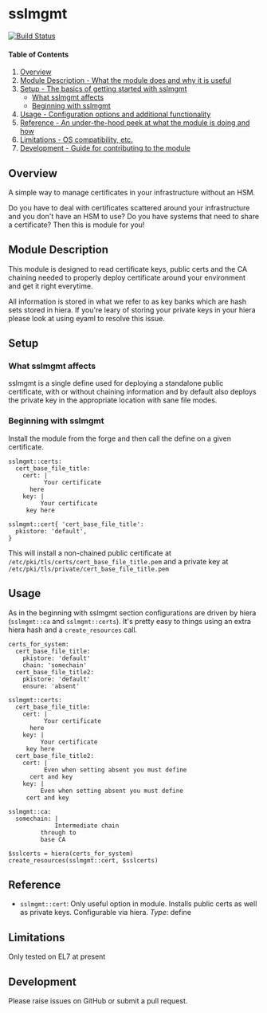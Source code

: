# sslmgmt

[![Build Status](https://travis-ci.org/tykeal/puppet-sslmgmt.png)](https://travis-ci.org/tykeal/puppet-sslmgmt)

#### Table of Contents

1. [Overview](#overview)
2. [Module Description - What the module does and why it is useful](#module-description)
3. [Setup - The basics of getting started with sslmgmt](#setup)
    * [What sslmgmt affects](#what-sslmgmt-affects)
    * [Beginning with sslmgmt](#beginning-with-sslmgmt)
4. [Usage - Configuration options and additional functionality](#usage)
5. [Reference - An under-the-hood peek at what the module is doing and how](#reference)
5. [Limitations - OS compatibility, etc.](#limitations)
6. [Development - Guide for contributing to the module](#development)

## Overview

A simple way to manage certificates in your infrastructure without an
HSM.

Do you have to deal with certificates scattered around your
infrastructure and you don't have an HSM to use? Do you have systems
that need to share a certificate? Then this is module for you!

## Module Description

This module is designed to read certificate keys, public certs and the
CA chaining needed to properly deploy certificate around your
environment and get it right everytime.

All information is stored in what we refer to as key banks which are
hash sets stored in hiera. If you're leary of storing your private keys
in your hiera please look at using eyaml to resolve this issue.

## Setup

### What sslmgmt affects

sslmgmt is a single define used for deploying a standalone public
certificate, with or without chaining information and by default also
deploys the private key in the appropriate location with sane file
modes.

### Beginning with sslmgmt

Install the module from the forge and then call the define on a given
certificate.

```hiera
sslmgmt::certs:
  cert_base_file_title:
    cert: |
          Your certificate
	  here
    key: |
         Your certificate
	 key here
```

```puppet
sslmgmt::cert{ 'cert_base_file_title':
  pkistore: 'default',
}
```

This will install a non-chained public certificate at
`/etc/pki/tls/certs/cert_base_file_title.pem` and a private key at
`/etc/pki/tls/private/cert_base_file_title.pem`

## Usage

As in the beginning with sslmgmt section configurations are driven by
hiera (`sslmgmt::ca` and `sslmgmt::certs`). It's pretty easy to things
using an extra hiera hash and a `create_resources` call.

```hiera
certs_for_system:
  cert_base_file_title:
    pkistore: 'default'
    chain: 'somechain'
  cert_base_file_title2:
    pkistore: 'default'
    ensure: 'absent'

sslmgmt::certs:
  cert_base_file_title:
    cert: |
          Your certificate
	  here
    key: |
         Your certificate
	 key here
  cert_base_file_title2:
    cert: |
          Even when setting absent you must define
	  cert and key
    key: |
         Even when setting absent you must define
	 cert and key

sslmgmt::ca:
  somechain: |
             Intermediate chain
	     through to
	     base CA
```

```puppet
$sslcerts = hiera(certs_for_system)
create_resources(sslmgmt::cert, $sslcerts)
```

## Reference

* `sslmgmt::cert`: Only useful option in module. Installs public certs
  as well as private keys. Configurable via hiera. *Type*: define

## Limitations

Only tested on EL7 at present

## Development

Please raise issues on GitHub or submit a pull request.

